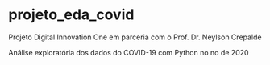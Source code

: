 # projeto_eda_covid
Projeto Digital Innovation One em parceria com o Prof. Dr. Neylson Crepalde

Análise exploratória dos dados do COVID-19 com Python no no de 2020
